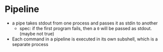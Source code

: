 
# Pipeline
- a pipe takes stdout from one process and passes it as stdin to another
	- spec: if the first program fails, then a `0` will be passed as stdout. (maybe not true)
- Each command in a pipeline is executed in its own subshell, which is a separate process
